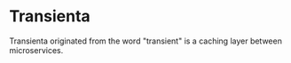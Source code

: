# Transienta
Transienta originated from the word "transient" is a caching layer between microservices.
